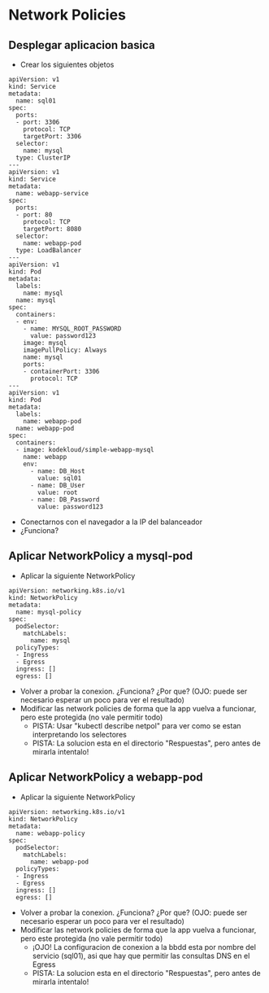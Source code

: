 # Network Policies

## Desplegar aplicacion basica

  * Crear los siguientes objetos

```
apiVersion: v1
kind: Service
metadata:
  name: sql01
spec:
  ports:
  - port: 3306
    protocol: TCP
    targetPort: 3306
  selector:
    name: mysql
  type: ClusterIP
---
apiVersion: v1
kind: Service
metadata:
  name: webapp-service
spec:
  ports:
  - port: 80
    protocol: TCP
    targetPort: 8080
  selector:
    name: webapp-pod
  type: LoadBalancer
---
apiVersion: v1
kind: Pod
metadata:
  labels:
    name: mysql
  name: mysql
spec:
  containers:
  - env:
    - name: MYSQL_ROOT_PASSWORD
      value: password123
    image: mysql
    imagePullPolicy: Always
    name: mysql
    ports:
    - containerPort: 3306
      protocol: TCP
---
apiVersion: v1
kind: Pod
metadata:
  labels:
    name: webapp-pod
  name: webapp-pod
spec:
  containers:
  - image: kodekloud/simple-webapp-mysql
    name: webapp
    env:
      - name: DB_Host
        value: sql01
      - name: DB_User
        value: root
      - name: DB_Password
        value: password123
```

  * Conectarnos con el navegador a la IP del balanceador
  * ¿Funciona?

## Aplicar NetworkPolicy a mysql-pod

  * Aplicar la siguiente NetworkPolicy

```
apiVersion: networking.k8s.io/v1
kind: NetworkPolicy
metadata:
  name: mysql-policy
spec:
  podSelector:
    matchLabels:
      name: mysql
  policyTypes:
  - Ingress
  - Egress
  ingress: []
  egress: []
```

  * Volver a probar la conexion. ¿Funciona? ¿Por que? (OJO: puede ser necesario esperar un poco para ver el resultado)
  * Modificar las network policies de forma que la app vuelva a funcionar, pero este protegida (no vale permitir todo)
    * PISTA: Usar "kubectl describe netpol" para ver como se estan interpretando los selectores
    * PISTA: La solucion esta en el directorio "Respuestas", pero antes de mirarla intentalo!

## Aplicar NetworkPolicy a webapp-pod

  * Aplicar la siguiente NetworkPolicy

```
apiVersion: networking.k8s.io/v1
kind: NetworkPolicy
metadata:
  name: webapp-policy
spec:
  podSelector:
    matchLabels:
      name: webapp-pod
  policyTypes:
  - Ingress
  - Egress
  ingress: []
  egress: []
```

  * Volver a probar la conexion. ¿Funciona? ¿Por que? (OJO: puede ser necesario esperar un poco para ver el resultado)
  * Modificar las network policies de forma que la app vuelva a funcionar, pero este protegida (no vale permitir todo)
    * ¡OJO! La configuracion de conexion a la bbdd esta por nombre del servicio (sql01), asi que hay que permitir las consultas DNS en el Egress
    * PISTA: La solucion esta en el directorio "Respuestas", pero antes de mirarla intentalo!

